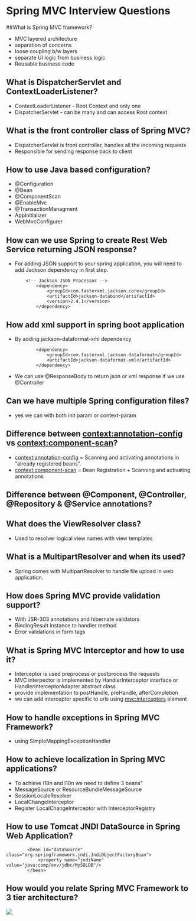 #	Spring MVC Interview Questions


##What is Spring MVC framework?

-	MVC layered architecture
-	separation of concerns
-	loose coupling b/w layers
-	separate UI logic from business logic
-	Reusable business code


##	What is DispatcherServlet and ContextLoaderListener?

-	ContextLoaderListener - Root Context and only one
-	DispatcherServlet - can be many and can access Root context


## What is the front controller class of Spring MVC?

-	DispatcherServlet is front controller, handles all the incoming requests
-	Responsible for sending response back to client

##	How to use Java based configuration?

-	@Configuration
-	@Bean
-	@ComponentScan
-	@EnableMvc
-	@TransactionManagment
-	AppInitializer
-	WebMvcConfigurer

##	How can we use Spring to create Rest Web Service returning JSON response?

-	For adding JSON support to your spring application, you will need to add Jackson dependency in first step.

			<!-- Jackson JSON Processor -->
				<dependency>
					<groupId>com.fasterxml.jackson.core</groupId>
					<artifactId>jackson-databind</artifactId>
					<version>2.4.1</version>
				</dependency>
				
				
## How add xml support in spring boot application

-	By adding jackson-dataformat-xml dependency

				<dependency>
					<groupId>com.fasterxml.jackson.dataformat</groupId>
					<artifactId>jackson-dataformat-xml</artifactId>
				</dependency>
				
				
-	We can use @ResponseBody to return json or xml response if we use @Controller 



##	Can we have multiple Spring configuration files?

-	yes we can with both init param or context-param

##	Difference between <context:annotation-config> vs <context:component-scan>?


-	<context:annotation-config> = Scanning and activating annotations in “already registered beans”.
-	<context:component-scan> = Bean Registration + Scanning and activating annotations



##	Difference between @Component, @Controller, @Repository & @Service annotations?


## What does the ViewResolver class?

-	Used to resolver logical view names with view templates


##	What is a MultipartResolver and when its used?

-	Spring comes with MultipartResolver to handle file upload in web application.

##	How does Spring MVC provide validation support?


-	With JSR-303 annotations and hibernate validators
-	BindingResult instance to handler method
-	Error validations in form tags 


##	What is Spring MVC Interceptor and how to use it?


-	Interceptor is used preprocess or postprocess the requests
-	MVC interpector is implemented by HandlerInterceptor interface or HandlerInterceptorAdapter abstract class
-	provide implementation to postHandle, preHandle, afterCompletion
-	we can add interceptor specific to urls using <mvc:interceptors> element


##	How to handle exceptions in Spring MVC Framework?

-	using SimpleMappingExceptionHandler

##	How to achieve localization in Spring MVC applications?


-	To achieve i18n and l10n we need to define 3 beans”
-	MessageSource or ResourceBundleMessageSource
-	SessionLocaleResolver
-	LocalChangeInterceptor
-	Register LocalChangeInterceptor with InterceptorRegistry


##	How to use Tomcat JNDI DataSource in Spring Web Application?


			<bean id="dataSource" class="org.springframework.jndi.JndiObjectFactoryBean">
				<property name="jndiName" value="java:comp/env/jdbc/MySQLDB"/>
			</bean>
			
##	How would you relate Spring MVC Framework to 3 tier architecture?

![](https://cdn1.howtodoinjava.com/wp-content/uploads/2015/02/3-tier-architechture-with-mvc-part-of-it.png)			




